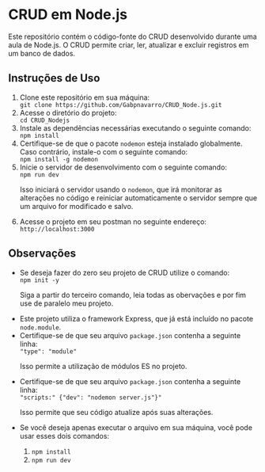 <h1>CRUD em Node.js</h1>

<p>Este repositório contém o código-fonte do CRUD desenvolvido durante uma aula de Node.js. O CRUD permite criar, ler, atualizar e excluir registros em um banco de dados.</p>

<h2>Instruções de Uso</h2>

<ol>
    <li>Clone este repositório em sua máquina:</li>
    <code>git clone https://github.com/Gabpnavarro/CRUD_Node.js.git</code>
    <li>Acesse o diretório do projeto:</li>
    <code>cd CRUD_Nodejs</code>
    <li>Instale as dependências necessárias executando o seguinte comando:</li>
    <code>npm install</code>
    <li>Certifique-se de que o pacote <code>nodemon</code> esteja instalado globalmente. Caso contrário, instale-o com o seguinte comando:</li>
    <code>npm install -g nodemon</code>
    <li>Inicie o servidor de desenvolvimento com o seguinte comando:</li>
    <code>npm run dev</code>
    <p>Isso iniciará o servidor usando o <code>nodemon</code>, que irá monitorar as alterações no código e reiniciar automaticamente o servidor sempre que um arquivo for modificado e salvo.</p>
    <li>Acesse o projeto em seu postman no seguinte endereço:</li>
    <code>http://localhost:3000</code>
</ol>

<h2>Observações</h2>

<ul>
    <li>Se deseja fazer do zero seu projeto de CRUD utilize o comando:</li>
    <code>npm init -y</code>
    <p>Siga a partir do terceiro comando, leia todas as obervações e por fim use de paralelo meu projeto.</p>
    <li>Este projeto utiliza o framework Express, que já está incluído no pacote <code>node.module</code>.</li>
    <li>Certifique-se de que seu arquivo <code>package.json</code> contenha a seguinte linha:</li>
    <code>"type": "module"</code>
    <p>Isso permite a utilização de módulos ES no projeto.</p>
    <li>Certifique-se de que seu arquivo <code>package.json</code> contenha a seguinte linha:</li>
    <code>"scripts:" {"dev": "nodemon server.js"}"</code>
    <p>Isso permite que seu código atualize após suas alterações.</p>
    <li>Se você deseja apenas executar o arquivo em sua máquina, você pode usar esses dois comandos:</li>
      <ol>
        <li><code>npm install</code></li>
        <li><code>npm run dev</code></li>
      </ol>
</ul>


